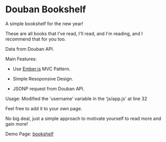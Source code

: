 Douban Bookshelf
================


A simple bookshelf for the new year! 

These are all books that I've read, I'll read, and I'm reading, and I recommend that for you too.

Data from Douban API.

Main Features:

- Use [Ember.js](emberjs.com) MVC Pattern.

- Simple Resoponsive Design.

- JSONP request from Douban API.


Usage: Modified the 'username' variable in the 'js/app.js' at line 32

Feel free to add it to your own page. 

No big deal, just a simple approach to motivate yourself to read more and gain more!


Demo Page: [bookshelf](http://books.xvfeng.me) 
